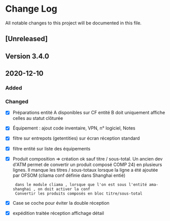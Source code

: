 # Change Log
All notable changes to this project will be documented in this file.

## [Unreleased]

## Version 3.4.0

 ## 2020-12-10

### Added



### Changed

- [x] Préparations entité A disponibles sur CF entité B doit uniquement affiche celles au statut clôturée

 - [x] Équipement : ajout code inventaire, VPN, n° logiciel, Notes

 - [x] filtre sur entrepots (getentities) sur écran réception standard

 - [x] filtre entité sur liste des équipements

 - [x] Produit composition => création ok sauf titre / sous-total. Un ancien dev d'ATM permet de convertir un produit composé COMP 24) en plusieurs lignes. Il manque les titres / sous-totaux lorsque la ligne a été ajoutée par OFSOM (cliama conf définie dans Shanghai entié)

        dans le module cliama , lorsque que l'on est sous l'entité ama-shanghai , on doit activer la conf  
        Convertir les produits composés en bloc titre/sous-total 

 - [x] Case se coche pour éviter la double réception
        
        
    
 - [x] expédition traitée réception affichage détail


